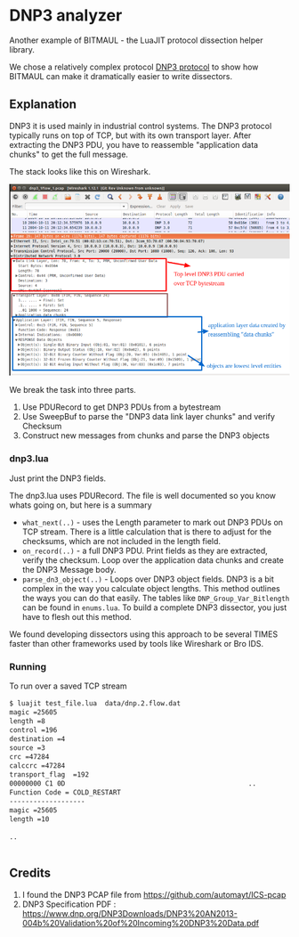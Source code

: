 DNP3 analyzer 
=============

Another example of BITMAUL - the LuaJIT protocol dissection helper library.  

We chose a relatively complex protocol [DNP3 protocol](https://www.dnp.org/Pages/AboutDefault.aspx) to show how BITMAUL can make it dramatically easier to write dissectors. 

## Explanation

DNP3 it is used mainly in industrial control systems. The DNP3 protocol typically runs on top of TCP, but with its own transport layer. After extracting the DNP3 PDU, you have to reassemble "application data chunks" to get the full message. 

The stack looks like this on Wireshark.

![dnp3picture.png](dnp3picture.png)


We break the task into three parts.

1. Use PDURecord to get DNP3 PDUs from a bytestream 
2. Use SweepBuf to parse the "DNP3 data link layer chunks" and verify Checksum
3. Construct new messages from chunks and parse the DNP3 objects

### dnp3.lua 

Just print the DNP3 fields. 

The dnp3.lua uses PDURecord.  The file is well documented so you know whats going on, but here is a summary

- `what_next(..)` - uses the Length parameter to mark out DNP3 PDUs on TCP stream. There is a little calculation that is there to adjust for the checksums, which are not included in the length field.
- `on_record(..)` - a full DNP3 PDU. Print fields as they are extracted, verify the checksum. Loop over the application data chunks and create the DNP3 Message body.
- `parse_dn3_object(..)` - Loops over DNP3 object fields. DNP3 is a bit complex in the way you calculate object lengths. This method outlines the ways you can do that easily. The tables like `DNP_Group_Var_Bitlength` can be found in `enums.lua`. To build a complete DNP3 dissector, you just have to flesh out this method. 


We found developing dissectors using this approach to be several TIMES faster than other frameworks used by tools like Wireshark or Bro IDS. 


### Running

To run over a saved TCP stream

````
$ luajit test_file.lua  data/dnp.2.flow.dat
magic =25605
length =8
control =196
destination =4
source =3
crc =47284
calccrc =47284
transport_flag  =192
00000000 C1 0D                                              ..
Function Code = COLD_RESTART
-------------------
magic =25605
length =10

..


````


## Credits

1. I found the DNP3 PCAP file from https://github.com/automayt/ICS-pcap  
2. DNP3 Specification PDF : https://www.dnp.org/DNP3Downloads/DNP3%20AN2013-004b%20Validation%20of%20Incoming%20DNP3%20Data.pdf





